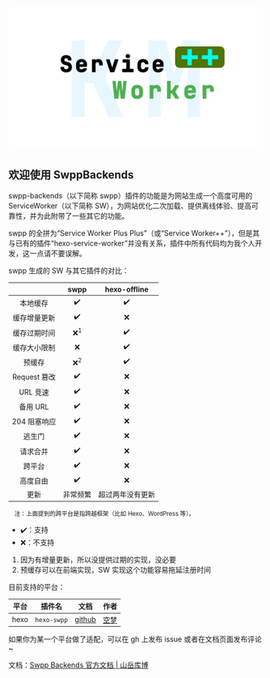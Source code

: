 ![swpp](./swpp.jpg)

## 欢迎使用 SwppBackends

swpp-backends（以下简称 swpp）插件的功能是为网站生成一个高度可用的 ServiceWorker（以下简称 SW），为网站优化二次加载、提供离线体验、提高可靠性，并为此附带了一些其它的功能。

swpp 的全拼为“Service Worker Plus Plus”（或“Service Worker++”），但是其与已有的插件“hexo-service-worker”并没有关系，插件中所有代码均为我个人开发，这一点请不要误解。

swpp 生成的 SW 与其它插件的对比：

|            |     swpp      | hexo-offline |
|:----------:|:-------------:|:------------:|
|    本地缓存    |      ✔️       |      ✔️      |
|   缓存增量更新   |      ✔️       |      ❌       |
|   缓存过期时间   | ❌<sup>1</sup> |      ✔️      |
|   缓存大小限制   |       ❌       |      ✔️      |
|    预缓存     | ❌<sup>2</sup> |      ✔️      |
| Request 篡改 |      ✔️       |      ❌       |
|   URL 竞速   |      ✔️       |      ❌       |
|   备用 URL   |      ✔️       |      ❌       |
|  204 阻塞响应  |      ✔️       |      ❌       |
|    逃生门     |      ✔️       |      ❌       |
|    请求合并    |      ✔️       |      ❌       |
|    跨平台     |      ✔️       |      ❌       |
|    高度自由    |      ✔️       |      ❌       |
|     更新     |     非常频繁      |   超过两年没有更新   |

<small>&emsp;注：上面提到的跨平台是指跨越框架（比如 Hexo、WordPress 等）。</small>

+ ✔️：支持
+ ❌：不支持

1. 因为有增量更新，所以没提供过期的实现，没必要
2. 预缓存可以在前端实现，SW 实现这个功能容易拖延注册时间

目前支持的平台：

|  平台  |     插件名     |                            文档                             |           作者            |
|:----:|:-----------:|:---------------------------------------------------------:|:-----------------------:|
| hexo | `hexo-swpp` | [github](https://github.com/EmptyDreams/hexo-swpp#readme) | [空梦](https://kmar.top/) |

如果你为某一个平台做了适配，可以在 gh 上发布 issue 或者在文档页面发布评论~

文档：[Swpp Backends 官方文档 | 山岳库博](https://kmar.top/posts/b70ec88f/)